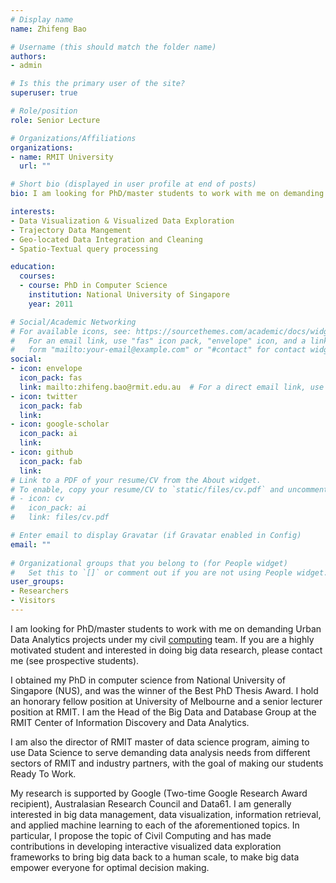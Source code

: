 ```yaml
---
# Display name
name: Zhifeng Bao

# Username (this should match the folder name)
authors:
- admin

# Is this the primary user of the site?
superuser: true

# Role/position
role: Senior Lecture

# Organizations/Affiliations
organizations:
- name: RMIT University
  url: ""

# Short bio (displayed in user profile at end of posts)
bio: I am looking for PhD/master students to work with me on demanding Urban Data Analytics projects under my civil computing team. If you are a highly motivated student and interested in doing big data research, please contact me (see prospective students). <br/>I obtained my PhD in computer science from National University of Singapore (NUS), and was the winner of the Best PhD Thesis Award. I hold an honorary fellow position at University of Melbourne and a senior lecturer position at RMIT.  I am the Head of the Big Data and Database Group at the RMIT Center of Information Discovery and Data Analytics. <br/>I am also the director of RMIT master of data science program, aiming to use Data Science to serve demanding data analysis needs from different sectors of RMIT and industry partners, with the goal of making our students Ready To Work. <br/>My research is supported by Google (Two-time Google Research Award recipient), Australasian Research Council and Data61. I am generally interested in big data management, data visualization, information retrieval, and applied machine learning to each of the aforementioned topics. In particular, I propose the topic of Civil Computing and has made contributions in developing interactive visualized data exploration frameworks to bring big data back to a human scale, to make big data empower everyone for optimal decision making.

interests:
- Data Visualization & Visualized Data Exploration
- Trajectory Data Mangement   
- Geo-located Data Integration and Cleaning
- Spatio-Textual query processing

education:
  courses:
  - course: PhD in Computer Science
    institution: National University of Singapore
    year: 2011

# Social/Academic Networking
# For available icons, see: https://sourcethemes.com/academic/docs/widgets/#icons
#   For an email link, use "fas" icon pack, "envelope" icon, and a link in the
#   form "mailto:your-email@example.com" or "#contact" for contact widget.
social:
- icon: envelope
  icon_pack: fas
  link: mailto:zhifeng.bao@rmit.edu.au  # For a direct email link, use "mailto:zhifeng.bao@rmit.edu.au".
- icon: twitter
  icon_pack: fab
  link: 
- icon: google-scholar
  icon_pack: ai
  link: 
- icon: github
  icon_pack: fab
  link: 
# Link to a PDF of your resume/CV from the About widget.
# To enable, copy your resume/CV to `static/files/cv.pdf` and uncomment the lines below.  
# - icon: cv
#   icon_pack: ai
#   link: files/cv.pdf

# Enter email to display Gravatar (if Gravatar enabled in Config)
email: ""
  
# Organizational groups that you belong to (for People widget)
#   Set this to `[]` or comment out if you are not using People widget.  
user_groups:
- Researchers
- Visitors
---
```


I am looking for PhD/master students to work with me on demanding Urban Data Analytics projects under my civil [computing](google.com) team. If you are a highly motivated student and interested in doing big data research, please contact me (see prospective students). 

I obtained my PhD in computer science from National University of Singapore (NUS), and was the winner of the Best PhD Thesis Award. I hold an honorary fellow position at University of Melbourne and a senior lecturer position at RMIT.  I am the Head of the Big Data and Database Group at the RMIT Center of Information Discovery and Data Analytics.

I am also the director of RMIT master of data science program, aiming to use Data Science to serve demanding data analysis needs from different sectors of RMIT and industry partners, with the goal of making our students Ready To Work. 

My research is supported by Google (Two-time Google Research Award recipient), Australasian Research Council and Data61. I am generally interested in big data management, data visualization, information retrieval, and applied machine learning to each of the aforementioned topics. In particular, I propose the topic of Civil Computing and has made contributions in developing interactive visualized data exploration frameworks to bring big data back to a human scale, to make big data empower everyone for optimal decision making.

 
